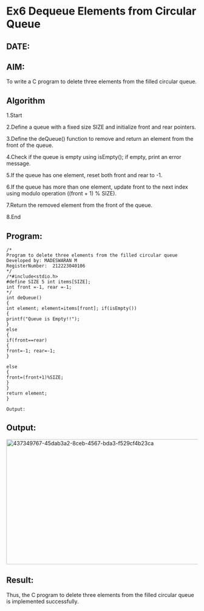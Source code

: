 # Ex6 Dequeue Elements from Circular Queue
## DATE:
## AIM:
To write a C program to delete three elements from the filled circular queue.

## Algorithm
1.Start

2.Define a queue with a fixed size SIZE and initialize front and rear pointers.

3.Define the deQueue() function to remove and return an element from the front of the queue.

4.Check if the queue is empty using isEmpty(); if empty, print an error message.

5.If the queue has one element, reset both front and rear to -1.

6.If the queue has more than one element, update front to the next index using modulo operation ((front + 1) % SIZE).

7.Return the removed element from the front of the queue.

8.End

## Program:
```
/*
Program to delete three elements from the filled circular queue
Developed by: MADESWARAN M
RegisterNumber:  212223040106
*/
/*#include<stdio.h>
#define SIZE 5 int items[SIZE];
int front =-1, rear =-1;
*/
int deQueue()
{
int element; element=items[front]; if(isEmpty())
{
printf("Queue is Empty!!");
}
else
{
if(front==rear)
{
front=-1; rear=-1;
}
 
else
{
front=(front+1)%SIZE;
}
}
return element;
}

Output:
```

## Output:

<img width="774" height="330" alt="437349767-45dab3a2-8ceb-4567-bda3-f529cf4b23ca" src="https://github.com/user-attachments/assets/8ae00bc0-4206-4d18-b2f1-9d5e66f2e786" />


## Result:
Thus, the C program to delete three elements from the filled circular queue is implemented successfully.
